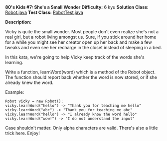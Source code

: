 <b>80's Kids #7: She's a Small Wonder</b>
<b>Difficulty:</b> 6 kyu
<b>Solution Class:</b> [Robot.java](Robot.java)
<b>Test Class:</b> [RobotTest.java](RobotTest.java)

<b>Description:</b>

Vicky is quite the small wonder. Most people don't even realize she's not a real girl, but a robot living amongst us. Sure, if you stick around her home for a while you might see her creator open up her back and make a few tweaks and even see her recharge in the closet instead of sleeping in a bed.

In this kata, we're going to help Vicky keep track of the words she's learning.

Write a function, learnWord(word) which is a method of the Robot object. The function should report back whether the word is now stored, or if she already knew the word.

Example:

<pre><code>Robot vicky = new Robot();
vicky.learnWord("hello") -> "Thank you for teaching me hello"
vicky.learnWord("abc") -> "Thank you for teaching me abc"
vicky.learnWord("hello") -> "I already know the word hello"
vicky.learnWord("wow!") -> "I do not understand the input"</code></pre>

Case shouldn't matter. Only alpha characters are valid. There's also a little trick here. Enjoy!